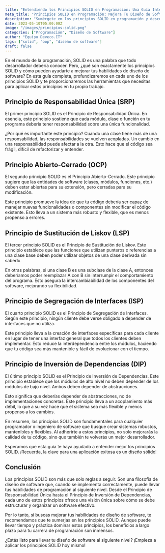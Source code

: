 ```yaml
---
title: "Entendiendo los Principios SOLID en Programación: Una Guía Integral"
meta_title: "Principios SOLID en Programación: Mejora Tu Diseño de Software"
description: "Sumérgete en los principios SOLID en programación y descubre cómo pueden mejorar tus habilidades de diseño de software. Desde el Principio de Responsabilidad Única hasta el Principio de Inversión de Dependencias, cubrimos todo lo que necesitas saber."
date: 2023-05-10T05:00:00Z
image: "/images/principios-solid.png"
categories: ["Programación", "Diseño de Software"]
author: "Equipo Deveco.IT"
tags: ["solid", "oop", "diseño de software"]
draft: false
---
```


En el mundo de la programación, SOLID es una palabra que todo desarrollador debería conocer. Pero, ¿qué son exactamente los principios SOLID y cómo pueden ayudarte a mejorar tus habilidades de diseño de software? En esta guía completa, profundizaremos en cada uno de los principios SOLID y te proporcionaremos las herramientas que necesitas para aplicar estos principios en tu propio trabajo.

## Principio de Responsabilidad Única (SRP)

El primer principio SOLID es el Principio de Responsabilidad Única. En esencia, este principio sostiene que cada módulo, clase o función en tu programa debería tener responsabilidad sobre una única funcionalidad.

¿Por qué es importante este principio? Cuando una clase tiene más de una responsabilidad, las responsabilidades se vuelven acopladas. Un cambio en una responsabilidad puede afectar a la otra. Esto hace que el código sea frágil, difícil de refactorizar y entender.

## Principio Abierto-Cerrado (OCP)

El segundo principio SOLID es el Principio Abierto-Cerrado. Este principio sugiere que las entidades de software (clases, módulos, funciones, etc.) deben estar abiertas para su extensión, pero cerradas para su modificación.

Este principio promueve la idea de que tu código debería ser capaz de manejar nuevas funcionalidades o componentes sin modificar el código existente. Esto lleva a un sistema más robusto y flexible, que es menos propenso a errores.

## Principio de Sustitución de Liskov (LSP)

El tercer principio SOLID es el Principio de Sustitución de Liskov. Este principio establece que las funciones que utilizan punteros o referencias a una clase base deben poder utilizar objetos de una clase derivada sin saberlo.

En otras palabras, si una clase B es una subclase de la clase A, entonces deberíamos poder reemplazar A con B sin interrumpir el comportamiento del programa. Esto asegura la intercambiabilidad de los componentes del software, mejorando su flexibilidad.

## Principio de Segregación de Interfaces (ISP)

El cuarto principio SOLID es el Principio de Segregación de Interfaces. Según este principio, ningún cliente debe verse obligado a depender de interfaces que no utiliza.

Este principio lleva a la creación de interfaces específicas para cada cliente en lugar de tener una interfaz general que todos los clientes deben implementar. Esto reduce la interdependencia entre los módulos, haciendo que tu código sea más
mantenible y fácil de evolucionar con el tiempo.

## Principio de Inversión de Dependencias (DIP)

El último principio SOLID es el Principio de Inversión de Dependencias. Este principio establece que los módulos de alto nivel no deben depender de los módulos de bajo nivel. Ambos deben depender de abstracciones.

Esto significa que deberías depender de abstracciones, no de implementaciones concretas. Este principio lleva a un acoplamiento más débil, lo que a su vez hace que el sistema sea más flexible y menos propenso a los cambios.

En resumen, los principios SOLID son fundamentales para cualquier programador o ingeniero de software que busque crear sistemas robustos, mantenibles y flexibles. Al adherirte a estos principios, no solo mejorarás la calidad de tu código, sino que también te volverás un mejor desarrollador.

Esperamos que esta guía te haya ayudado a entender mejor los principios SOLID. ¡Recuerda, la clave para una aplicación exitosa es un diseño sólido!

## Conclusión

Los principios SOLID son más que solo reglas a seguir. Son una filosofía de diseño de software que, cuando se implementa correctamente, puede llevar tus habilidades de programación al siguiente nivel. Desde el Principio de Responsabilidad Única hasta el Principio de Inversión de Dependencias, cada uno de estos principios ofrece una visión única sobre cómo se debe estructurar y organizar un software efectivo.

Por lo tanto, si buscas mejorar tus habilidades de diseño de software, te recomendamos que te sumerjas en los principios SOLID. Aunque puede llevar tiempo y práctica dominar estos principios, los beneficios a largo plazo para tu carrera de programación son inmensos.

¿Estás listo para llevar tu diseño de software al siguiente nivel? ¡Empieza a aplicar los principios SOLID hoy mismo!
